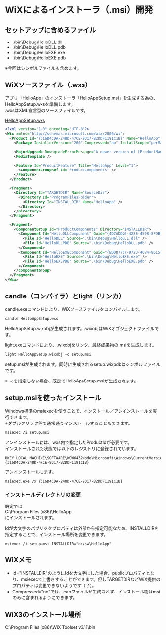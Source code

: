 # WiXによるインストーラ（.msi）開発

## セットアップに含めるファイル

- .\bin\Debug\HelloDLL.dll
- .\bin\Debug\HelloDLL.pdb
- .\bin\Debug\HelloEXE.exe
- .\bin\Debug\HelloEXE.pdb

※今回はシンボルファイルも含めます。

## WiXソースファイル（.wxs）

アプリ「HelloApp」のインストーラ「HelloAppSetup.msi」を生成する為の、HelloAppSetup.wxsを準備します。  
.wxsはXML宣言型のソースファイルです。

[HelloAppSetup.wxs](../2_msbuild/HelloAppSetup.wxs)

```XML
<?xml version="1.0" encoding="UTF-8"?>
<Wix xmlns="http://schemas.microsoft.com/wix/2006/wi">
  <Product Id="{316D4CDA-248D-47CE-9317-B2DDF1191C1B}" Name="HelloApp" Language="1033" Version="1.0.0.0" Manufacturer="90k" UpgradeCode="{1A15F38C-C8ED-478D-B77F-CED6AA6A1B03}">
    <Package InstallerVersion="200" Compressed="no" InstallScope="perMachine" />

    <MajorUpgrade DowngradeErrorMessage="A newer version of [ProductName] is already installed." />
    <MediaTemplate />

    <Feature Id="ProductFeature" Title="HelloApp" Level="1">
      <ComponentGroupRef Id="ProductComponents" />
    </Feature>
  </Product>

  <Fragment>
    <Directory Id="TARGETDIR" Name="SourceDir">
      <Directory Id="ProgramFilesFolder">
        <Directory Id="INSTALLDIR" Name="HelloApp" />
      </Directory>
    </Directory>
  </Fragment>

  <Fragment>
    <ComponentGroup Id="ProductComponents" Directory="INSTALLDIR">
      <Component Id="HelloDLLComponent" Guid="{4D7ADD26-428E-4598-8FDB-FB77D848A060}">
        <File Id="HelloDLL" Source=".\bin\Debug\HelloDLL.dll" />
        <File Id="HelloDLLPDB" Source=".\bin\Debug\HelloDLL.pdb" />
      </Component>
      <Component Id="HelloEXEComponent" Guid="{EDD87757-9723-4684-8615-CE58B612EBF0}">
        <File Id="HelloEXE" Source=".\bin\Debug\HelloEXE.exe" />
        <File Id="HelloEXEPDB" Source=".\bin\Debug\HelloEXE.pdb" />
      </Component>
    </ComponentGroup>
  </Fragment>
</Wix>
```

## candle（コンパイラ）とlight（リンカ）

candle.exeコマンドにより、WiXソースファイルをコンパイルします。

```dos
candle HelloAppSetup.wxs
```

HelloAppSetup.wixobjが生成されます。.wixobjはWiXオブジェクトファイルです。

light.exeコマンドにより、.wixobjをリンク、最終成果物の.msiを生成します。

```dos
light HelloAppSetup.wixobj -o setup.msi
```

setup.msiが生成されます。同時に生成されるsetup.wixpdbはシンボルファイルです。  

※ `-o`を指定しない場合、既定でHelloAppSetup.msiが生成されます。

## setup.msiを使ったインストール

Windows標準のmsiexecを使うことで、インストール／アンインストールを実行できます。  
※ダブルクリック等で通常通りインストールすることもできます。

```dos
msiexec /i setup.msi
```

アンインストールには、wxs内で指定したProductIdが必要です。  
インストールされた状態では以下のレジストリに登録されています。

```text
HKEY_LOCAL_MACHINE\SOFTWARE\WOW6432Node\Microsoft\Windows\CurrentVersion\Uninstall\{316D4CDA-248D-47CE-9317-B2DDF1191C1B}
```

アンインストールします。

```dos
msiexec.exe /x {316D4CDA-248D-47CE-9317-B2DDF1191C1B}
```

### インストールディレクトリの変更

既定では  
C:\Program Files (x86)\HelloApp  
にインストールされます。

Idが大文字のパブリックプロパティは外部から指定可能なため、INSTALLDIRを指定することで、インストール場所を変更できます。

```dos
msiexec /i setup.msi INSTALLDIR="o:\sw\HelloApp"
```

## WiXメモ

- Id="INSTALLDIR"のようにIdを大文字にした場合、publicプロパティとなり、msiexecで上書きすることができます。但しTARGETDIRなどWiX提供のプロパティは変更できないようです（？）。
- Compressed="no"では、cabファイルが生成されず、インストール物はmsiのみに含まれるようにできます。

## WiX3のインストール場所

C:\Program Files (x86)\WiX Toolset v3.11\bin
